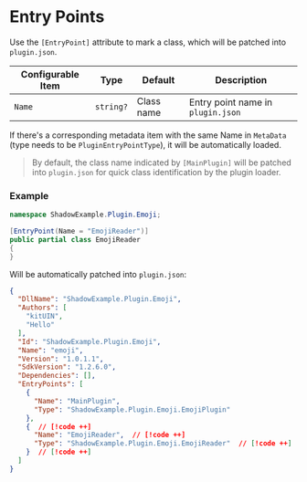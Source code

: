 # Entry Points

Use the `[EntryPoint]` attribute to mark a class, which will be patched into `plugin.json`.

| Configurable Item | Type | Default | Description |
| ------------- | :-----------: | ---- | ---- |
| `Name` | `string?` | Class name | Entry point name in `plugin.json` |

If there's a corresponding metadata item with the same Name in `MetaData` (type needs to be `PluginEntryPointType`), it will be automatically loaded.

> By default, the class name indicated by `[MainPlugin]` will be patched into `plugin.json` for quick class identification by the plugin loader.

### Example
```csharp
namespace ShadowExample.Plugin.Emoji;

[EntryPoint(Name = "EmojiReader")]
public partial class EmojiReader
{
}
```

Will be automatically patched into `plugin.json`:

```json
{
  "DllName": "ShadowExample.Plugin.Emoji",
  "Authors": [
    "kitUIN",
    "Hello"
  ],
  "Id": "ShadowExample.Plugin.Emoji",
  "Name": "emoji",
  "Version": "1.0.1.1",
  "SdkVersion": "1.2.6.0",
  "Dependencies": [],
  "EntryPoints": [
    {
      "Name": "MainPlugin",
      "Type": "ShadowExample.Plugin.Emoji.EmojiPlugin"
    },
    {  // [!code ++]
      "Name": "EmojiReader",  // [!code ++]
      "Type": "ShadowExample.Plugin.Emoji.EmojiReader"  // [!code ++]
    }  // [!code ++]
  ]
}
